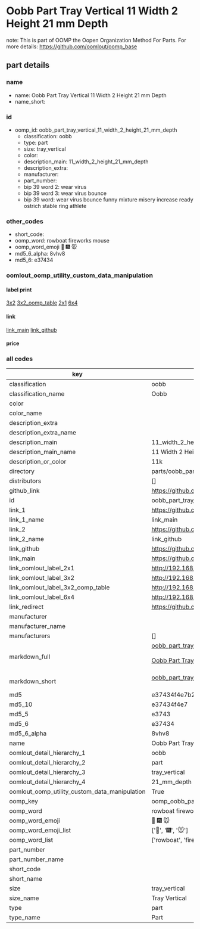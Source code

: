 # Oobb Part Tray Vertical 11 Width 2 Height 21 mm Depth  

note: This is part of OOMP the Oopen Organization Method For Parts. For more details: https://github.com/oomlout/oomp_base

##  part details
  







### name
* name: Oobb Part Tray Vertical 11 Width 2 Height 21 mm Depth
* name_short: 
### id
* oomp_id: oobb_part_tray_vertical_11_width_2_height_21_mm_depth
  * classification: oobb
  * type: part
  * size: tray_vertical
  * color: 
  * description_main: 11_width_2_height_21_mm_depth
  * description_extra: 
  * manufacturer: 
  * part_number: 
  * bip 39 word 2: wear virus
  * bip 39 word 3: wear virus bounce
  * bip 39 word: wear virus bounce funny mixture misery increase ready ostrich stable ring athlete

### other_codes
* short_code: 
* oomp_word: rowboat fireworks mouse
* oomp_word_emoji :rowboat: :fireworks: :mouse:
* md5_6_alpha: 8vhv8
* md5_6: e37434






### oomlout_oomp_utility_custom_data_manipulation
#### label print
[3x2](http://192.168.1.245:1112/?label=oomp%208vhv8)
[3x2_oomp_table](http://192.168.1.108:1112/?label=oomp%208vhv8)
[2x1](http://192.168.1.242:1112/?label=oomp%208vhv8)
[6x4](http://192.168.1.55:1112/?label=oomp%208vhv8)    

#### link

[link_main](https://github.com/oomlout/oomlout_oomp_version_1_messy/tree/main/parts/oobb_part_tray_vertical_11_width_2_height_21_mm_depth) [link_github](https://github.com/oomlout/oomlout_oomp_version_1_messy/tree/main/parts/oobb_part_tray_vertical_11_width_2_height_21_mm_depth)                             

#### price







### all codes 
| key | value |  
| --- | --- |  
| classification | oobb |  
| classification_name | Oobb |  
| color |  |  
| color_name |  |  
| description_extra |  |  
| description_extra_name |  |  
| description_main | 11_width_2_height_21_mm_depth |  
| description_main_name | 11 Width 2 Height 21 mm Depth |  
| description_or_color | 11k |  
| directory | parts/oobb_part_tray_vertical_11_width_2_height_21_mm_depth |  
| distributors | [] |  
| github_link | https://github.com/oomlout/oomlout_oomp_part_src/tree/main/parts/oobb_part_tray_vertical_11_width_2_height_21_mm_depth |  
| id | oobb_part_tray_vertical_11_width_2_height_21_mm_depth |  
| link_1 | https://github.com/oomlout/oomlout_oomp_version_1_messy/tree/main/parts/oobb_part_tray_vertical_11_width_2_height_21_mm_depth |  
| link_1_name | link_main |  
| link_2 | https://github.com/oomlout/oomlout_oomp_version_1_messy/tree/main/parts/oobb_part_tray_vertical_11_width_2_height_21_mm_depth |  
| link_2_name | link_github |  
| link_github | https://github.com/oomlout/oomlout_oomp_version_1_messy/tree/main/parts/oobb_part_tray_vertical_11_width_2_height_21_mm_depth |  
| link_main | https://github.com/oomlout/oomlout_oomp_version_1_messy/tree/main/parts/oobb_part_tray_vertical_11_width_2_height_21_mm_depth |  
| link_oomlout_label_2x1 | http://192.168.1.242:1112/?label=oomp%208vhv8 |  
| link_oomlout_label_3x2 | http://192.168.1.245:1112/?label=oomp%208vhv8 |  
| link_oomlout_label_3x2_oomp_table | http://192.168.1.108:1112/?label=oomp%208vhv8 |  
| link_oomlout_label_6x4 | http://192.168.1.55:1112/?label=oomp%208vhv8 |  
| link_redirect | https://github.com/oomlout/oomlout_oomp_version_1_messy/tree/main/parts/oobb_part_tray_vertical_11_width_2_height_21_mm_depth |  
| manufacturer |  |  
| manufacturer_name |  |  
| manufacturers | [] |  
| markdown_full | [oobb_part_tray_vertical_11_width_2_height_21_mm_depth](none)<br>[](none)<br>[Oobb Part Tray Vertical 11 Width 2 Height 21 Mm Depth](none)<br><br> |  
| markdown_short | [oobb_part_tray_vertical_11_width_2_height_21_mm_depth](none)<br><br> |  
| md5 | e37434f4e7b2ce5636c725e234fd27c3 |  
| md5_10 | e37434f4e7 |  
| md5_5 | e3743 |  
| md5_6 | e37434 |  
| md5_6_alpha | 8vhv8 |  
| name | Oobb Part Tray Vertical 11 Width 2 Height 21 mm Depth |  
| oomlout_detail_hierarchy_1 | oobb |  
| oomlout_detail_hierarchy_2 | part |  
| oomlout_detail_hierarchy_3 | tray_vertical |  
| oomlout_detail_hierarchy_4 | 21_mm_depth |  
| oomlout_oomp_utility_custom_data_manipulation | True |  
| oomp_key | oomp_oobb_part_tray_vertical_11_width_2_height_21_mm_depth |  
| oomp_word | rowboat fireworks mouse |  
| oomp_word_emoji | :rowboat: :fireworks: :mouse: |  
| oomp_word_emoji_list | [':rowboat:', ':fireworks:', ':mouse:'] |  
| oomp_word_list | ['rowboat', 'fireworks', 'mouse'] |  
| part_number |  |  
| part_number_name |  |  
| short_code |  |  
| short_name |  |  
| size | tray_vertical |  
| size_name | Tray Vertical |  
| type | part |  
| type_name | Part |  
